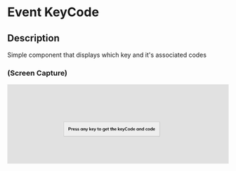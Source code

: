# Event KeyCode

## Description
Simple component that displays which key and it's associated codes

### (Screen Capture)
![Screenshot_Hidden Search Widget](./assets/p11_screeenCap.gif)